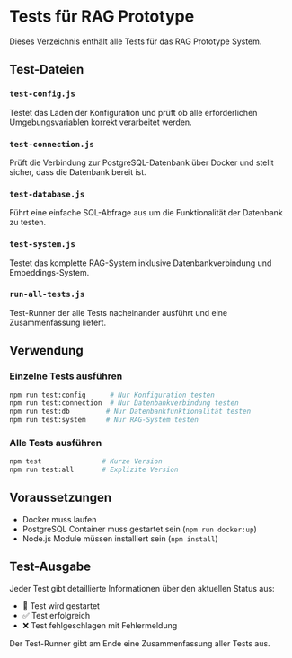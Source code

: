# Tests für RAG Prototype

Dieses Verzeichnis enthält alle Tests für das RAG Prototype System.

## Test-Dateien

### `test-config.js`
Testet das Laden der Konfiguration und prüft ob alle erforderlichen Umgebungsvariablen korrekt verarbeitet werden.

### `test-connection.js`
Prüft die Verbindung zur PostgreSQL-Datenbank über Docker und stellt sicher, dass die Datenbank bereit ist.

### `test-database.js`
Führt eine einfache SQL-Abfrage aus um die Funktionalität der Datenbank zu testen.

### `test-system.js`
Testet das komplette RAG-System inklusive Datenbankverbindung und Embeddings-System.

### `run-all-tests.js`
Test-Runner der alle Tests nacheinander ausführt und eine Zusammenfassung liefert.

## Verwendung

### Einzelne Tests ausführen
```bash
npm run test:config      # Nur Konfiguration testen
npm run test:connection  # Nur Datenbankverbindung testen
npm run test:db         # Nur Datenbankfunktionalität testen
npm run test:system     # Nur RAG-System testen
```

### Alle Tests ausführen
```bash
npm test               # Kurze Version
npm run test:all       # Explizite Version
```

## Voraussetzungen

- Docker muss laufen
- PostgreSQL Container muss gestartet sein (`npm run docker:up`)
- Node.js Module müssen installiert sein (`npm install`)

## Test-Ausgabe

Jeder Test gibt detaillierte Informationen über den aktuellen Status aus:
- 🧪 Test wird gestartet
- ✅ Test erfolgreich
- ❌ Test fehlgeschlagen mit Fehlermeldung

Der Test-Runner gibt am Ende eine Zusammenfassung aller Tests aus.
